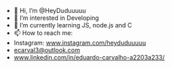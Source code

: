 - 👋 Hi, I’m @HeyDuduuuuu
- 👀 I’m interested in Developing
- 🌱 I’m currently learning JS, node.js and C
- 📫 How to reach me:
- Instagram: www.instagram.com/heyduduuuuu 
- ecarval3@outlook.com
- www.linkedin.com/in/eduardo-carvalho-a2203a233/

<!---
HeyDuduuuuu/HeyDuduuuuu is a ✨ special ✨ repository because its `README.md` (this file) appears on your GitHub profile.
You can click the Preview link to take a look at your changes.
--->
